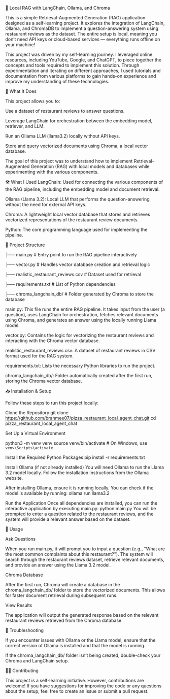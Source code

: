 🧠 Local RAG with LangChain, Ollama, and Chroma

This is a simple Retrieval-Augmented Generation (RAG) application designed as a self-learning project. It explores the integration of LangChain, Ollama, and ChromaDB to implement a question-answering system using restaurant reviews as the dataset. The entire setup is local, meaning you don’t need API keys or cloud-based services — everything runs offline on your machine!

This project was driven by my self-learning journey. I leveraged online resources, including YouTube, Google, and ChatGPT, to piece together the concepts and tools required to implement this solution. Through experimentation and iterating on different approaches, I used tutorials and documentation from various platforms to gain hands-on experience and improve my understanding of these technologies.

🚀 What It Does

This project allows you to:

Use a dataset of restaurant reviews to answer questions.

Leverage LangChain for orchestration between the embedding model, retriever, and LLM.

Run an Ollama LLM (llama3.2) locally without API keys.

Store and query vectorized documents using Chroma, a local vector database.

The goal of this project was to understand how to implement Retrieval-Augmented Generation (RAG) with local models and databases while experimenting with the various components.


🛠️ What I Used
LangChain: Used for connecting the various components of the RAG pipeline, including the embedding model and document retrieval.

Ollama (Llama 3.2): Local LLM that performs the question-answering without the need for external API keys.

Chroma: A lightweight local vector database that stores and retrieves vectorized representations of the restaurant review documents.


Python: The core programming language used for implementing the pipeline.

📁 Project Structure

├── main.py                        # Entry point to run the RAG pipeline interactively

├── vector.py                      # Handles vector database creation and retrieval logic

├── realistic_restaurant_reviews.csv  # Dataset used for retrieval

├── requirements.txt               # List of Python dependencies

├── chroma_langchain_db/           # Folder generated by Chroma to store the database


main.py: This file runs the entire RAG pipeline. It takes input from the user (a question), uses LangChain for orchestration, fetches relevant documents using Chroma, and generates an answer using the locally running Llama model.

vector.py: Contains the logic for vectorizing the restaurant reviews and interacting with the Chroma vector database.

realistic_restaurant_reviews.csv: A dataset of restaurant reviews in CSV format used for the RAG system.

requirements.txt: Lists the necessary Python libraries to run the project.

chroma_langchain_db/: Folder automatically created after the first run, storing the Chroma vector database.

📥 Installation & Setup

Follow these steps to run this project locally:

 Clone the Repository
git clone https://github.com/brahmee07/pizza_restaurant_local_agent_chat.git
cd pizza_restaurant_local_agent_chat

 Set Up a Virtual Environment

python3 -m venv venv
source venv/bin/activate  # On Windows, use `venv\Scripts\activate`


Install the Required Python Packages
pip install -r requirements.txt

Install Ollama (if not already installed)
You will need Ollama to run the Llama 3.2 model locally. Follow the installation instructions from the Ollama website.

After installing Ollama, ensure it is running locally. You can check if the model is available by running:
ollama run llama3.2

Run the Application
Once all dependencies are installed, you can run the interactive application by executing main.py:
python main.py
You will be prompted to enter a question related to the restaurant reviews, and the system will provide a relevant answer based on the dataset.

📝 Usage

Ask Questions

When you run main.py, it will prompt you to input a question (e.g., "What are the most common complaints about this restaurant?"). The system will search through the restaurant reviews dataset, retrieve relevant documents, and provide an answer using the Llama 3.2 model.

Chroma Database

After the first run, Chroma will create a database in the chroma_langchain_db/ folder to store the vectorized documents. This allows for faster document retrieval during subsequent runs.

View Results

The application will output the generated response based on the relevant restaurant reviews retrieved from the Chroma database.

🔧 Troubleshooting

If you encounter issues with Ollama or the Llama model, ensure that the correct version of Ollama is installed and that the model is running.

If the chroma_langchain_db/ folder isn’t being created, double-check your Chroma and LangChain setup.

🧑‍💻 Contributing

This project is a self-learning initiative. However, contributions are welcome! If you have suggestions for improving the code or any questions about the setup, feel free to create an issue or submit a pull request.

